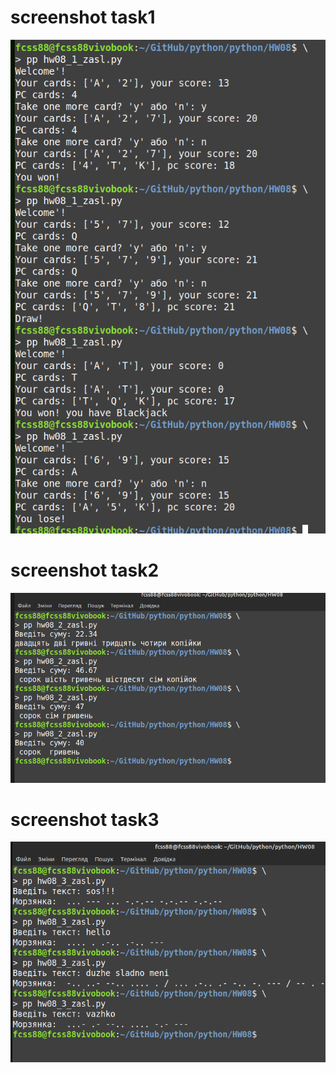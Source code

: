 # screenshot task1
![HW08_1 screen](https://github.com/fcss88/python/blob/main/HW08/screen01.png)

# screenshot task2
![HW08_2 screen](https://github.com/fcss88/python/blob/main/HW08/screen02.png)

# screenshot task3
![HW08_3 screen](https://github.com/fcss88/python/blob/main/HW08/screen03.png)
